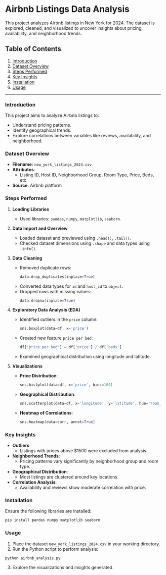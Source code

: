 # Airbnb Listings Data Analysis

This project analyzes Airbnb listings in New York for 2024. The dataset is explored, cleaned, and visualized to uncover insights about pricing, availability, and neighborhood trends.

## Table of Contents

1. [Introduction](#introduction)
2. [Dataset Overview](#dataset-overview)
3. [Steps Performed](#steps-performed)
4. [Key Insights](#key-insights)
5. [Installation](#installation)
6. [Usage](#usage)

---

### Introduction

This project aims to analyze Airbnb listings to:
- Understand pricing patterns.
- Identify geographical trends.
- Explore correlations between variables like reviews, availability, and neighborhood.

### Dataset Overview

- **Filename**: `new_york_listings_2024.csv`
- **Attributes**:
  - Listing ID, Host ID, Neighborhood Group, Room Type, Price, Beds, etc.
- **Source**: Airbnb platform

### Steps Performed

1. **Loading Libraries**
   - Used libraries: `pandas`, `numpy`, `matplotlib`, `seaborn`.

2. **Data Import and Overview**
   - Loaded dataset and previewed using `.head()`, `.tail()`.
   - Checked dataset dimensions using `.shape` and data types using `.info()`.

3. **Data Cleaning**
   - Removed duplicate rows:
     ```python
     data.drop_duplicates(inplace=True)
     ```
   - Converted data types for `id` and `host_id` to `object`.
   - Dropped rows with missing values:
     ```python
     data.dropna(inplace=True)
     ```

4. **Exploratory Data Analysis (EDA)**
   - Identified outliers in the `price` column:
     ```python
     sns.boxplot(data=df, x='price')
     ```
   - Created new feature `price per bed`:
     ```python
     df['price per bed'] = df['price'] / df['beds']
     ```
   - Examined geographical distribution using longitude and latitude.

5. **Visualizations**
   - **Price Distribution**:
     ```python
     sns.histplot(data=df, x='price', bins=100)
     ```
   - **Geographical Distribution**:
     ```python
     sns.scatterplot(data=df, x='longitude', y='latitude', hue='room_type')
     ```
   - **Heatmap of Correlations**:
     ```python
     sns.heatmap(data=corr, annot=True)
     ```

### Key Insights

- **Outliers**:
  - Listings with prices above $1500 were excluded from analysis.
- **Neighborhood Trends**:
  - Pricing patterns vary significantly by neighborhood group and room type.
- **Geographical Distribution**:
  - Most listings are clustered around key locations.
- **Correlation Analysis**:
  - Availability and reviews show moderate correlation with price.

### Installation

Ensure the following libraries are installed:

```bash
pip install pandas numpy matplotlib seaborn
```

### Usage

1. Place the dataset `new_york_listings_2024.csv` in your working directory.
2. Run the Python script to perform analysis:

```python
python airbnb_analysis.py
```

3. Explore the visualizations and insights generated.